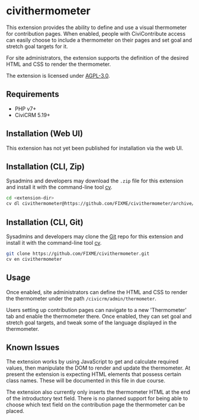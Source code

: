 # civithermometer

This extension provides the ability to define and use a visual thermometer for contribution pages. When
enabled, people with CiviContribute access can easily choose to include a thermometer on their pages
and set goal and stretch goal targets for it.

For site administrators, the extension supports the definition of the desired HTML and CSS to render
the thermometer.

The extension is licensed under [AGPL-3.0](LICENSE.txt).

## Requirements

* PHP v7+
* CiviCRM 5.19+

## Installation (Web UI)

This extension has not yet been published for installation via the web UI.

## Installation (CLI, Zip)

Sysadmins and developers may download the `.zip` file for this extension and
install it with the command-line tool [cv](https://github.com/civicrm/cv).

```bash
cd <extension-dir>
cv dl civithermometer@https://github.com/FIXME/civithermometer/archive/master.zip
```

## Installation (CLI, Git)

Sysadmins and developers may clone the [Git](https://en.wikipedia.org/wiki/Git) repo for this extension and
install it with the command-line tool [cv](https://github.com/civicrm/cv).

```bash
git clone https://github.com/FIXME/civithermometer.git
cv en civithermometer
```

## Usage

Once enabled, site administrators can define the HTML and CSS to render the thermometer under the path
`/civicrm/admin/thermometer`.

Users setting up contribution pages can navigate to a new 'Thermometer' tab and enable the thermometer there.
Once enabled, they can set goal and stretch goal targets, and tweak some of the language displayed in the
thermometer.

## Known Issues

The extension works by using JavaScript to get and calculate required values, then manipulate the DOM to
render and update the thermometer. At present the extension is expecting HTML elements that possess certain
class names. These will be documented in this file in due course.

The extension also currently only inserts the thermometer HTML at the end of the introductory text field.
There is no planned support for being able to choose which text field on the contribution page the
thermometer can be placed.
